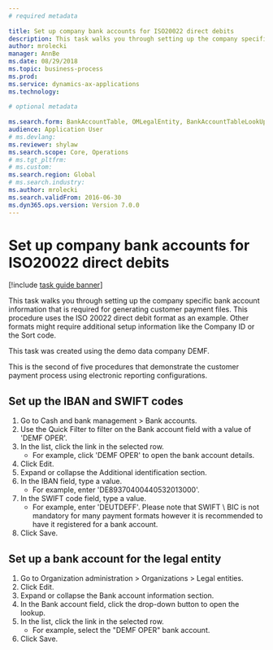 ```yaml
--- 
# required metadata 
 
title: Set up company bank accounts for ISO20022 direct debits
description: This task walks you through setting up the company specific bank account information that is required for generating customer payment files. 
author: mrolecki
manager: AnnBe 
ms.date: 08/29/2018
ms.topic: business-process 
ms.prod:  
ms.service: dynamics-ax-applications 
ms.technology:  
 
# optional metadata 
 
ms.search.form: BankAccountTable, OMLegalEntity, BankAccountTableLookUp   
audience: Application User 
# ms.devlang:  
ms.reviewer: shylaw
ms.search.scope: Core, Operations 
# ms.tgt_pltfrm:  
# ms.custom:  
ms.search.region: Global
# ms.search.industry: 
ms.author: mrolecki
ms.search.validFrom: 2016-06-30 
ms.dyn365.ops.version: Version 7.0.0 
---
```

# Set up company bank accounts for ISO20022 direct debits

[!include [task guide banner](../../includes/task-guide-banner.md)]

This task walks you through setting up the company specific bank account information that is required for generating customer payment files. This procedure uses the ISO 20022 direct debit format as an example. Other formats might require additional setup information like the Company ID or the Sort code.



This task was created using the demo data company DEMF.



This is the second of five procedures that demonstrate the customer payment process using electronic reporting configurations.


## Set up the IBAN and SWIFT codes
1. Go to Cash and bank management > Bank accounts.
2. Use the Quick Filter to filter on the Bank account field with a value of 'DEMF OPER'.
3. In the list, click the link in the selected row.
    * For example, click 'DEMF OPER' to open the bank account details.  
4. Click Edit.
5. Expand or collapse the Additional identification section.
6. In the IBAN field, type a value.
    * For example, enter 'DE89370400440532013000'.  
7. In the SWIFT code field, type a value.
    * For example, enter 'DEUTDEFF'.    Please note that SWIFT \ BIC is not mandatory for many payment formats however it is recommended to have it registered for a bank account.  
8. Click Save.

## Set up a bank account for the legal entity
1. Go to Organization administration > Organizations > Legal entities.
2. Click Edit.
3. Expand or collapse the Bank account information section.
4. In the Bank account field, click the drop-down button to open the lookup.
5. In the list, click the link in the selected row.
    * For example, select the "DEMF OPER" bank account.  
6. Click Save.

